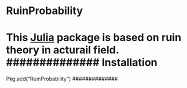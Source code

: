 RuinProbability
===============
This [Julia](julialang.org) package is based on ruin theory in acturail field.
##############
Installation
===============
Pkg.add("RuinProbability")
##############

